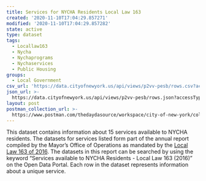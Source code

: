 ```yaml
---
title: Services for NYCHA Residents Local Law 163
created: '2020-11-10T17:04:29.857271'
modified: '2020-11-10T17:04:29.857282'
state: active
type: dataset
tags:
  - Locallaw163
  - Nycha
  - Nychaprograms
  - Nychaservices
  - Public Housing
groups:
  - Local Government
csv_url: 'https://data.cityofnewyork.us/api/views/p2vv-pesb/rows.csv?accessType=DOWNLOAD'
json_url: >-
  https://data.cityofnewyork.us/api/views/p2vv-pesb/rows.json?accessType=DOWNLOAD
layout: post
postman_collection_url: >-
  https://www.postman.com/thedaydasource/workspace/city-of-new-york/collection/15909983-dff1d084-8308-413b-b6de-9e687f53a427
---
```

This dataset contains information about 15 services available to NYCHA residents. The datasets for services listed form part of the annual report compiled by the Mayor’s Office of Operations as mandated by the <a href="https://legistar.council.nyc.gov/LegislationDetail.aspx?ID=2745761&GUID=2A9FB1D2-A1A8-4484-9D49-6F8332171B66">Local Law 163 of 2016</a>. The datasets in this report can be searched by using the keyword “Services available to NYCHA Residents - Local Law 163 (2016)” on the Open Data Portal. 
Each row in the dataset represents information about a unique service.
